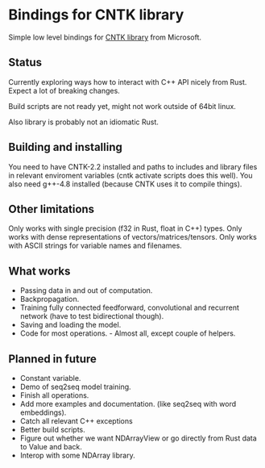 # Bindings for CNTK library

Simple low level bindings for [CNTK library](https://github.com/Microsoft/CNTK/blob/release/2.2/Source/CNTKv2LibraryDll/API/CNTKLibrary.h) from Microsoft.

## Status

Currently exploring ways how to interact with C++ API nicely from Rust.
Expect a lot of breaking changes.

Build scripts are not ready yet, might not work outside of 64bit linux.

Also library is probably not an idiomatic Rust.

## Building and installing

You need to have CNTK-2.2 installed and paths to includes and library files in
relevant enviroment variables (cntk activate scripts does this well).
You also need g++-4.8 installed (because CNTK uses it to compile things).

## Other limitations

Only works with single precision (f32 in Rust, float in C++) types.
Only works with dense representations of vectors/matrices/tensors.
Only works with ASCII strings for variable names and filenames.

## What works

* Passing data in and out of computation.
* Backpropagation.
* Training fully connected feedforward, convolutional and recurrent network (have to test bidirectional though).
* Saving and loading the model.
* Code for most operations. - Almost all, except couple of helpers.

## Planned in future

* Constant variable.
* Demo of seq2seq model training.
* Finish all operations.
* Add more examples and documentation. (like seq2seq with word embeddings).
* Catch all relevant C++ exceptions
* Better build scripts.
* Figure out whether we want NDArrayView or go directly from Rust data to Value and back.
* Interop with some NDArray library.

